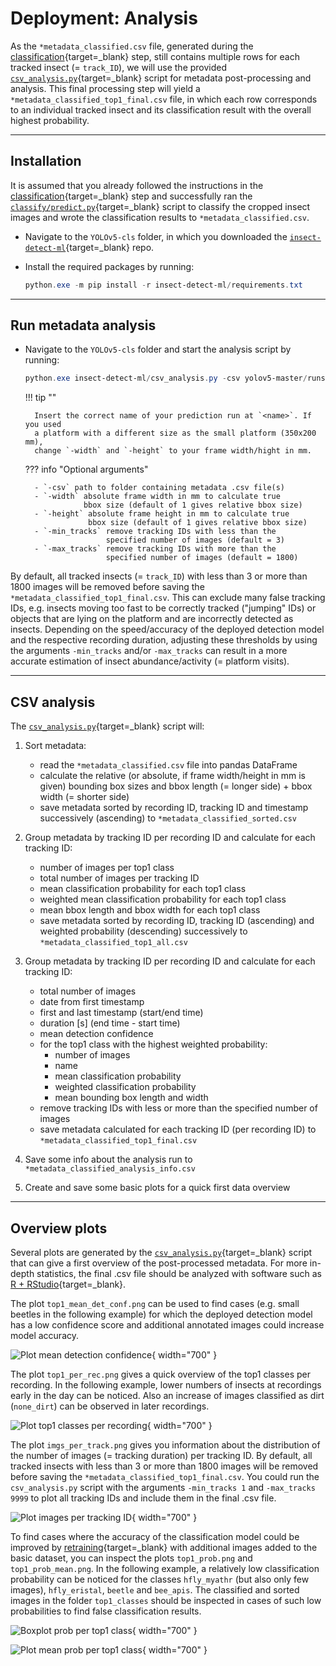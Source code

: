 # Deployment: Analysis

As the `*metadata_classified.csv` file, generated during the
[classification](classification.md){target=_blank} step, still contains multiple
rows for each tracked insect (= `track_ID`), we will use the provided
[`csv_analysis.py`](https://github.com/maxsitt/insect-detect-ml/blob/main/csv_analysis.py){target=_blank}
script for metadata post-processing and analysis. This final
processing step will yield a `*metadata_classified_top1_final.csv` file,
in which each row corresponds to an individual tracked insect and its
classification result with the overall highest probability.

---

## Installation

It is assumed that you already followed the instructions in the
[classification](classification.md){target=_blank} step and successfully ran the
[`classify/predict.py`](https://github.com/maxsitt/yolov5/blob/master/classify/predict.py){target=_blank}
script to classify the cropped insect images and wrote the classification
results to `*metadata_classified.csv`.

- Navigate to the `YOLOv5-cls` folder, in which you downloaded the
  [`insect-detect-ml`](https://github.com/maxsitt/insect-detect-ml){target=_blank} repo.
- Install the required packages by running:

    ``` powershell
    python.exe -m pip install -r insect-detect-ml/requirements.txt
    ```

---

## Run metadata analysis

- Navigate to the `YOLOv5-cls` folder and start the analysis script by running:

    ``` powershell
    python.exe insect-detect-ml/csv_analysis.py -csv yolov5-master/runs/predict-cls/<name>/results -width 350 -height 200
    ```

    !!! tip ""

        Insert the correct name of your prediction run at `<name>`. If you used
        a platform with a different size as the small platform (350x200 mm),
        change `-width` and `-height` to your frame width/hight in mm.

    ??? info "Optional arguments"

        - `-csv` path to folder containing metadata .csv file(s)
        - `-width` absolute frame width in mm to calculate true
                   bbox size (default of 1 gives relative bbox size)
        - `-height` absolute frame height in mm to calculate true
                    bbox size (default of 1 gives relative bbox size)
        - `-min_tracks` remove tracking IDs with less than the
                        specified number of images (default = 3)
        - `-max_tracks` remove tracking IDs with more than the
                        specified number of images (default = 1800)

By default, all tracked insects (= `track_ID`) with less than 3 or more than 1800
images will be removed before saving the `*metadata_classified_top1_final.csv`.
This can exclude many false tracking IDs, e.g. insects moving too fast to be
correctly tracked ("jumping" IDs) or objects that are lying on the platform and
are incorrectly detected as insects. Depending on the speed/accuracy of the
deployed detection model and the respective recording duration, adjusting these
thresholds by using the arguments `-min_tracks` and/or `-max_tracks` can result
in a more accurate estimation of insect abundance/activity (= platform visits).

---

## CSV analysis

The [`csv_analysis.py`](https://github.com/maxsitt/insect-detect-ml/blob/main/csv_analysis.py){target=_blank}
script will:

1.  Sort metadata:

    - read the `*metadata_classified.csv` file into pandas DataFrame
    - calculate the relative (or absolute, if frame width/height in mm is given)
      bounding box sizes and bbox length (= longer side) + bbox width (= shorter side)
    - save metadata sorted by recording ID, tracking ID and timestamp
      successively (ascending) to `*metadata_classified_sorted.csv`

2.  Group metadata by tracking ID per recording ID and calculate for each tracking ID:

    - number of images per top1 class
    - total number of images per tracking ID
    - mean classification probability for each top1 class
    - weighted mean classification probability for each top1 class
    - mean bbox length and bbox width for each top1 class
    - save metadata sorted by recording ID, tracking ID (ascending) and weighted
      probability (descending) successively to `*metadata_classified_top1_all.csv`

3.  Group metadata by tracking ID per recording ID and calculate for each tracking ID:

    - total number of images
    - date from first timestamp
    - first and last timestamp (start/end time)
    - duration [s] (end time - start time)
    - mean detection confidence
    - for the top1 class with the highest weighted probability:
      - number of images
      - name
      - mean classification probability
      - weighted classification probability
      - mean bounding box length and width
    - remove tracking IDs with less or more than the specified number of images
    - save metadata calculated for each tracking ID (per recording ID) to
      `*metadata_classified_top1_final.csv`

4.  Save some info about the analysis run to `*metadata_classified_analysis_info.csv`

5.  Create and save some basic plots for a quick first data overview

---

## Overview plots

Several plots are generated by the
[`csv_analysis.py`](https://github.com/maxsitt/insect-detect-ml/blob/main/csv_analysis.py){target=_blank}
script that can give a first overview of the post-processed metadata. For more
in-depth statistics, the final .csv file should be analyzed with software such
as [R + RStudio](https://posit.co/download/rstudio-desktop/){target=_blank}.

The plot `top1_mean_det_conf.png` can be used to find cases (e.g. small beetles
in the following example) for which the deployed detection model has a low
confidence score and additional annotated images could increase model accuracy.

![Plot mean detection confidence](assets/images/top1_mean_det_conf.png){ width="700" }

The plot `top1_per_rec.png` gives a quick overview of the top1 classes per
recording. In the following example, lower numbers of insects at recordings
early in the day can be noticed. Also an increase of images classified as
dirt (`none_dirt`) can be observed in later recordings.

![Plot top1 classes per recording](assets/images/top1_per_rec.png){ width="700" }

The plot `imgs_per_track.png` gives you information about the distribution of
the number of images (= tracking duration) per tracking ID. By default, all
tracked insects with less than 3 or more than 1800 images will be removed before
saving the `*metadata_classified_top1_final.csv`. You could run the
`csv_analysis.py` script with the arguments `-min_tracks 1` and `-max_tracks 9999`
to plot all tracking IDs and include them in the final .csv file.

![Plot images per tracking ID](assets/images/imgs_per_track.png){ width="700" }

To find cases where the accuracy of the classification model could be improved by
[retraining](../modeltraining/train_classification.md){target=_blank} with
additional images added to the basic dataset, you can inspect the plots
`top1_prob.png` and `top1_prob_mean.png`. In the following example, a relatively
low classification probability can be noticed for the classes `hfly_myathr` (but
also only few images), `hfly_eristal`, `beetle` and `bee_apis`. The classified
and sorted images in the folder `top1_classes` should be inspected in cases of
such low probabilities to find false classification results.

![Boxplot prob per top1 class](assets/images/top1_prob.png){ width="700" }

![Plot mean prob per top1 class](assets/images/top1_prob_mean.png){ width="700" }
